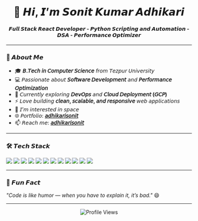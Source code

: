 <h1 align="center">👋 𝙃𝙞, 𝙄’𝙢 𝙎𝙤𝙣𝙞𝙩 𝙆𝙪𝙢𝙖𝙧 𝘼𝙙𝙝𝙞𝙠𝙖𝙧𝙞</h1>
<h4 align="center">𝙁𝙪𝙡𝙡 𝙎𝙩𝙖𝙘𝙠 𝙍𝙚𝙖𝙘𝙩 𝘿𝙚𝙫𝙚𝙡𝙤𝙥𝙚𝙧 - 𝙋𝙮𝙩𝙝𝙤𝙣 𝙎𝙘𝙧𝙞𝙥𝙩𝙞𝙣𝙜 𝙖𝙣𝙙 𝘼𝙪𝙩𝙤𝙢𝙖𝙩𝙞𝙤𝙣 - 𝘿𝙎𝘼 - 𝙋𝙚𝙧𝙛𝙤𝙧𝙢𝙖𝙣𝙘𝙚 𝙊𝙥𝙩𝙞𝙢𝙞𝙯𝙚𝙧</h4>



---

### 🚀 𝘼𝙗𝙤𝙪𝙩 𝙈𝙚
- 🎓 **𝘉.𝘛𝘦𝘤𝘩 𝘪𝘯 𝘊𝘰𝘮𝘱𝘶𝘵𝘦𝘳 𝘚𝘤𝘪𝘦𝘯𝘤𝘦** 𝘧𝘳𝘰𝘮 𝘛𝘦𝘻𝘱𝘶𝘳 𝘜𝘯𝘪𝘷𝘦𝘳𝘴𝘪𝘵𝘺 
- 💻 𝘗𝘢𝘴𝘴𝘪𝘰𝘯𝘢𝘵𝘦 𝘢𝘣𝘰𝘶𝘵 **𝘚𝘰𝘧𝘵𝘸𝘢𝘳𝘦 𝘋𝘦𝘷𝘦𝘭𝘰𝘱𝘮𝘦𝘯𝘵** 𝘢𝘯𝘥 **𝘗𝘦𝘳𝘧𝘰𝘳𝘮𝘢𝘯𝘤𝘦 𝘖𝘱𝘵𝘪𝘮𝘪𝘻𝘢𝘵𝘪𝘰𝘯** 
- 🌱 𝘊𝘶𝘳𝘳𝘦𝘯𝘵𝘭𝘺 𝘦𝘹𝘱𝘭𝘰𝘳𝘪𝘯𝘨 **𝘋𝘦𝘷𝘖𝘱𝘴** 𝘢𝘯𝘥 **𝘊𝘭𝘰𝘶𝘥 𝘋𝘦𝘱𝘭𝘰𝘺𝘮𝘦𝘯𝘵 (𝘎𝘊𝘗)**
- ⚡ 𝘓𝘰𝘷𝘦 𝘣𝘶𝘪𝘭𝘥𝘪𝘯𝘨 **𝘤𝘭𝘦𝘢𝘯, 𝘴𝘤𝘢𝘭𝘢𝘣𝘭𝘦, 𝘢𝘯𝘥 𝘳𝘦𝘴𝘱𝘰𝘯𝘴𝘪𝘷𝘦** 𝘸𝘦𝘣 𝘢𝘱𝘱𝘭𝘪𝘤𝘢𝘵𝘪𝘰𝘯𝘴
- 👀 𝘐’𝘮 𝘪𝘯𝘵𝘦𝘳𝘦𝘴𝘵𝘦𝘥 𝘪𝘯 𝘴𝘱𝘢𝘤𝘦
- 🌐 𝘗𝘰𝘳𝘵𝘧𝘰𝘭𝘪𝘰: **[𝘢𝘥𝘩𝘪𝘬𝘢𝘳𝘪𝘴𝘰𝘯𝘪𝘵](https://adhikarisonit.vercel.app)**
- 📫 𝘙𝘦𝘢𝘤𝘩 𝘮𝘦: **[𝘢𝘥𝘩𝘪𝘬𝘢𝘳𝘪𝘴𝘰𝘯𝘪𝘵](mailto:sonitkumaradhikari@gmail.com)**  

---

### 🛠 𝙏𝙚𝙘𝙝 𝙎𝙩𝙖𝙘𝙠
<p align="left">
  <img src="https://img.shields.io/badge/JavaScript-%23323330.svg?style=for-the-badge&logo=javascript&logoColor=%23F7DF1E"/>
  <img src="https://img.shields.io/badge/Python-3776AB?style=for-the-badge&logo=python&logoColor=white"/>
  <img src="https://img.shields.io/badge/SQL-%23025E8C.svg?style=for-the-badge&logo=postgresql&logoColor=white"/>
  <img src="https://img.shields.io/badge/React-%2320232a.svg?style=for-the-badge&logo=react&logoColor=%2361DAFB"/>
  <img src="https://img.shields.io/badge/Node.js-%23339933.svg?style=for-the-badge&logo=node.js&logoColor=white"/>
  <img src="https://img.shields.io/badge/Express.js-%23404d59.svg?style=for-the-badge&logo=express&logoColor=%2361DAFB"/>
  <img src="https://img.shields.io/badge/Next.js-black?style=for-the-badge&logo=next.js&logoColor=white"/>
  <img src="https://img.shields.io/badge/HTML5-%23E34F26.svg?style=for-the-badge&logo=html5&logoColor=white"/>
  <img src="https://img.shields.io/badge/CSS3-%231572B6.svg?style=for-the-badge&logo=css3&logoColor=white"/>
  <img src="https://img.shields.io/badge/MongoDB-%234ea94b.svg?style=for-the-badge&logo=mongodb&logoColor=white"/>
  <img src="https://img.shields.io/badge/MySQL-%2300f.svg?style=for-the-badge&logo=mysql&logoColor=white"/>
  <img src="https://img.shields.io/badge/PostgreSQL-%23336791.svg?style=for-the-badge&logo=postgresql&logoColor=white"/>
</p>

<!---
### 🌟 Featured Projects
- 🚀 **[PWA Task Manager](#)** – A progressive web app with offline support  
- 📊 **[Data Visualizer](#)** – Interactive charts and dashboards with React & D3  
- 🔐 **[Secure Auth System](#)** – MERN stack JWT + refresh token authentication  
--->
---

### 💬 𝙁𝙪𝙣 𝙁𝙖𝙘𝙩
*"Code is like humor — when you have to explain it, it’s bad."* 😄

---

<p align="center">
  <img src="https://komarev.com/ghpvc/?username=sonit-adhikari&label=Profile%20views&color=0e75b6&style=flat" alt="Profile Views"/>
</p>


<!---
adhikarisonit/adhikarisonit is a ✨ special ✨ repository because its `README.md` (this file) appears on your GitHub profile.
You can click the Preview link to take a look at your changes.
--->

